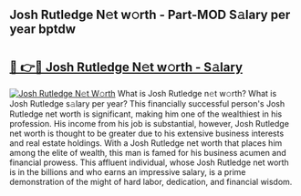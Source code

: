## Josh Rutledge N𝚎t w𝚘rth - Part-MOD S𝚊lary per year bptdw

# <h2><a href="http://gc01ykr.nevu.top/?p=Josh+Rutledge">🔗 👉🔴 Josh Rutledge N𝚎t w𝚘rth - S𝚊lary</a></h2>

[![Josh Rutledge N𝚎t W𝚘rth](https://i.imgur.com/Oavwk0R.jpeg)](http://gc01ykr.nevu.top/?p=Josh+Rutledge)
What is Josh Rutledge n𝚎t w𝚘rth? What is Josh Rutledge s𝚊lary per year?
This financially successful person's Josh Rutledge net worth is significant, making him one of the wealthiest in his profession. His income from his job is substantial, however, Josh Rutledge net worth is thought to be greater due to his extensive business interests and real estate holdings. With a Josh Rutledge net worth that places him among the elite of wealth, this man is famed for his business acumen and financial prowess. This affluent individual, whose Josh Rutledge net worth is in the billions and who earns an impressive salary, is a prime demonstration of the might of hard labor, dedication, and financial wisdom.
